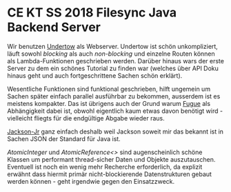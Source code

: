 # CE KT SS 2018 Filesync Java Backend Server

Wir benutzen [Undertow](http://undertow.io/) als Webserver. Undertow ist schön unkompliziert, läuft sowohl *blocking* als auch *non-blocking* und einzelne Routen können als Lambda-Funktionen geschrieben werden. Darüber hinaus wars der erste Server zu dem ein schönes Tutorial zu finden war (welches über API Doku hinaus geht und auch fortgeschrittene Sachen schön erklärt).

Wesentliche Funktionen sind funktional geschrieben, hilft ungemein um Sachen später einfach parallel ausführbar zu bekommen, ausserdem ist es meistens kompakter. Das ist übrigens auch der Grund warum [Fugue](https://bitbucket.org/atlassian/fugue) als Abhängigkeit dabei ist, obwohl eigentlich kaum etwas davon benötigt wird - vielleicht fliegts für die endgültige Abgabe wieder raus.

[Jackson-Jr](https://github.com/FasterXML/jackson-jr) ganz einfach deshalb weil Jackson soweit mir das bekannt ist in Sachen JSON der Standard für Java ist.

*AtomicInteger* und *AtomicReference<>* sind augenscheinlich schöne Klassen um performant thread-sicher Daten und Objekte auszutauschen. Eventuell ist noch ein wenig mehr Recherche erforderlich, da explizit erwähnt dass hiermit primär nicht-blockierende Datenstrukturen gebaut werden können - geht irgendwie gegen den Einsatzzweck.
